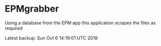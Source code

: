 # EPMgrabber
Using a database from the EPM app this application scrapes the files as required


Latest backup: Sun Oct 6 14:19:01 UTC 2019
